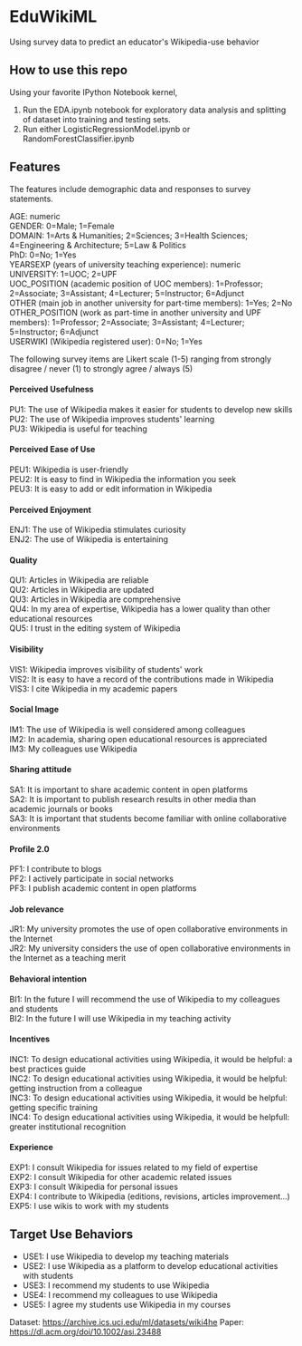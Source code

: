 # EduWikiML
Using survey data to predict an educator's Wikipedia-use behavior

## How to use this repo
Using your favorite IPython Notebook kernel,
1. Run the EDA.ipynb notebook for exploratory data analysis and splitting of dataset into training and testing sets.
2. Run either LogisticRegressionModel.ipynb or RandomForestClassifier.ipynb

## Features
The features include demographic data and responses to survey statements.

AGE: numeric  
GENDER: 0=Male; 1=Female  
DOMAIN: 1=Arts & Humanities; 2=Sciences; 3=Health Sciences; 4=Engineering & Architecture; 5=Law & Politics  
PhD: 0=No; 1=Yes  
YEARSEXP (years of university teaching experience): numeric  
UNIVERSITY: 1=UOC; 2=UPF  
UOC_POSITION (academic position of UOC members): 1=Professor; 2=Associate; 3=Assistant; 4=Lecturer; 5=Instructor; 6=Adjunct  
OTHER (main job in another university for part-time members): 1=Yes; 2=No  
OTHER_POSITION (work as part-time in another university and UPF members): 1=Professor; 2=Associate; 3=Assistant; 4=Lecturer; 5=Instructor; 6=Adjunct  
USERWIKI (Wikipedia registered user): 0=No; 1=Yes  

The following survey items are Likert scale (1-5) ranging from strongly disagree / never (1) to strongly agree / always (5)  
#### Perceived Usefulness  
PU1: The use of Wikipedia makes it easier for students to develop new skills  
PU2: The use of Wikipedia improves students' learning  
PU3: Wikipedia is useful for teaching  

#### Perceived Ease of Use
PEU1: Wikipedia is user-friendly  
PEU2: It is easy to find in Wikipedia the information you seek  
PEU3: It is easy to add or edit information in Wikipedia  

#### Perceived Enjoyment  
ENJ1: The use of Wikipedia stimulates curiosity  
ENJ2: The use of Wikipedia is entertaining  

#### Quality
QU1: Articles in Wikipedia are reliable  
QU2: Articles in Wikipedia are updated  
QU3: Articles in Wikipedia are comprehensive  
QU4: In my area of expertise, Wikipedia has a lower quality than other educational resources  
QU5: I trust in the editing system of Wikipedia  

#### Visibility
VIS1: Wikipedia improves visibility of students' work  
VIS2: It is easy to have a record of the contributions made in Wikipedia    
VIS3: I cite Wikipedia in my academic papers   

#### Social Image
IM1: The use of Wikipedia is well considered among colleagues   
IM2: In academia, sharing open educational resources is appreciated  
IM3: My colleagues use Wikipedia  

#### Sharing attitude
SA1: It is important to share academic content in open platforms   
SA2: It is important to publish research results in other media than academic journals or books  
SA3: It is important that students become familiar with online collaborative environments  

#### Profile 2.0
PF1: I contribute to blogs  
PF2: I actively participate in social networks  
PF3: I publish academic content in open platforms  

#### Job relevance
JR1: My university promotes the use of open collaborative environments in the Internet   
JR2: My university considers the use of open collaborative environments in the Internet as a teaching merit  

#### Behavioral intention
BI1: In the future I will recommend the use of Wikipedia to my colleagues and students  
BI2: In the future I will use Wikipedia in my teaching activity  

#### Incentives
INC1: To design educational activities using Wikipedia, it would be helpful: a best practices guide  
INC2: To design educational activities using Wikipedia, it would be helpful: getting instruction from a colleague  
INC3: To design educational activities using Wikipedia, it would be helpful: getting specific training   
INC4: To design educational activities using Wikipedia, it would be helpfull: greater institutional recognition  

#### Experience
EXP1: I consult Wikipedia for issues related to my field of expertise  
EXP2: I consult Wikipedia for other academic related issues  
EXP3: I consult Wikipedia for personal issues  
EXP4: I contribute to Wikipedia (editions, revisions, articles improvement...)  
EXP5: I use wikis to work with my students  

## Target Use Behaviors
- USE1: I use Wikipedia to develop my teaching materials
- USE2: I use Wikipedia as a platform to develop educational activities with students
- USE3: I recommend my students to use Wikipedia
- USE4: I recommend my colleagues to use Wikipedia
- USE5: I agree my students use Wikipedia in my courses


Dataset: https://archive.ics.uci.edu/ml/datasets/wiki4he
Paper: https://dl.acm.org/doi/10.1002/asi.23488
